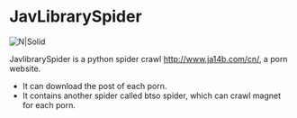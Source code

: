 # JavLibrarySpider

![N|Solid](http://www.ja14b.com/img/logo-top.png)

JavlibrarySpider is a python spider crawl http://www.ja14b.com/cn/, a porn website.

  - It can download the post of each porn.
  - It contains another spider called btso spider, which can crawl magnet for each porn.
 

